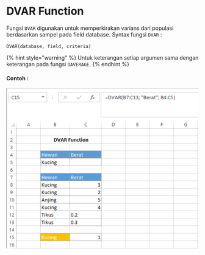 # DVAR Function

Fungsi `DVAR` digunakan untuk memperkirakan varians dari populasi berdasarkan sampel pada field database. Syntax fungsi `DVAR` :

```text
DVAR(database, field, criteria)
```

{% hint style="warning" %}
Untuk keterangan setiap argumen sama dengan keterangan pada fungsi `DAVERAGE`.
{% endhint %}

#### Contoh :

![](../.gitbook/assets/dvar.PNG)

